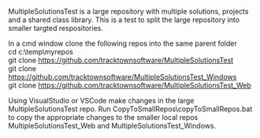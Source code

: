 MultipleSolutionsTest is a large repository with multiple solutions, projects and a shared class library. This is a test to split the large repository into smaller targted respositories.

In a cmd window clone the following repos into the same parent folder <br>
cd c:\temp\myrepos <br>
git clone https://github.com/tracktownsoftware/MultipleSolutionsTest <br>
git clone https://github.com/tracktownsoftware/MultipleSolutionsTest_Windows <br>
git clone https://github.com/tracktownsoftware/MultipleSolutionsTest_Web <br>

Using VisualStudio or VSCode make changes in the large MultipleSolutionsTest repo. Run CopyToSmallRepos\copyToSmallRepos.bat to copy the appropriate changes to the smaller local repos MultipleSolutionsTest_Web and MultipleSolutionsTest_Windows.
